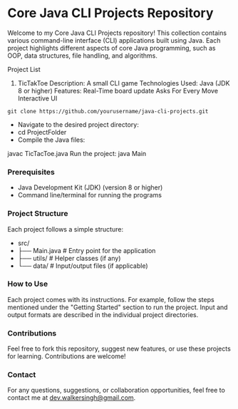 # Core Java CLI Projects Repository

Welcome to my Core Java CLI Projects repository! This collection contains various command-line interface (CLI) applications built using Java. Each project highlights different aspects of core Java programming, such as OOP, data structures, file handling, and algorithms.

Project List

1. TicTakToe
   Description: A small CLI game
   Technologies Used:
   Java (JDK 8 or higher)
   Features:
   Real-Time board update
   Asks For Every Move
   Interactive UI

`git clone https://github.com/yourusername/java-cli-projects.git`
* Navigate to the desired project directory:
* cd ProjectFolder
* Compile the Java files:

javac TicTacToe.java
Run the project:
java Main

### Prerequisites
* Java Development Kit (JDK) (version 8 or higher)
* Command line/terminal for running the programs
### Project Structure
Each project follows a simple structure:
* src/
* ├── Main.java # Entry point for the application
* ├── utils/ # Helper classes (if any)
* └── data/ # Input/output files (if applicable)
### How to Use
Each project comes with its instructions. For example, follow the steps mentioned under the "Getting Started" section to run the project. 
Input and output formats are described in the individual project directories.

### Contributions
Feel free to fork this repository, suggest new features, or use these projects for learning. Contributions are welcome!

### Contact
For any questions, suggestions, or collaboration opportunities, feel free to contact me at dev.walkersingh@gmail.com.
